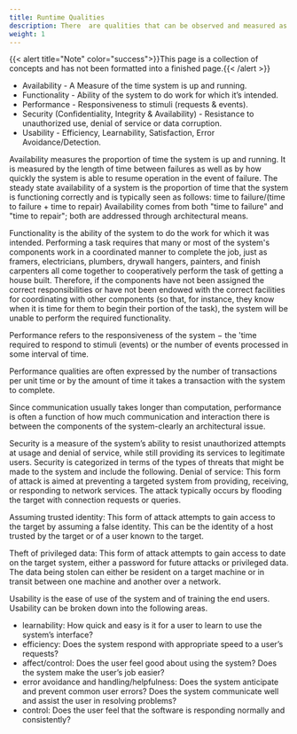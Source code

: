 ```yaml
---
title: Runtime Qualities
description: There  are qualities that can be observed and measured as the system executes.
weight: 1
---
```

{{< alert title="Note" color="success">}}This page is a collection of concepts and has not been formatted into a finished page.{{< /alert >}}

- Availability - A Measure of the time system is up and running.
- Functionality - Ability of the system to do work for which it’s intended.
- Performance - Responsiveness to stimuli (requests & events).
- Security (Confidentiality, Integrity & Availability) - Resistance to unauthorized use, denial of service or data corruption. 
- Usability - Efficiency, Learnability, Satisfaction, Error Avoidance/Detection.

Availability measures the proportion of time the system is up and running. 
It is measured by the length of time between failures as well as by how quickly the system is able to resume operation in the event of failure. The steady state availability of a system is the proportion of time that the system is functioning correctly and is typically seen as follows: 
    time to failure/(time to failure + time to repair) 
Availability comes from both "time to failure" and "time to repair"; both are addressed through architectural means. 

Functionality is the ability of the system to do the work for which it was intended. 
Performing a task requires that many or most of the system's components work in a coordinated manner to complete the job, just as framers, electricians, plumbers, drywall hangers, painters, and finish carpenters all come together to cooperatively perform the task of getting a house built. 
Therefore, if the components have not been assigned the correct responsibilities or have not been endowed with the correct facilities for coordinating with other components (so that, for instance, they know when it is time for them to begin their portion of the task), the system will be unable to perform the required functionality. 

Performance refers to the responsiveness of the system − the 'time required to respond to stimuli (events) or the number of events processed in some interval of time. 

Performance qualities are often expressed by the number of transactions per unit time or by the amount of time it takes a transaction with the system to complete. 

Since communication usually takes longer than computation, performance is often a function of how much communication and interaction there is between the components of the system-clearly an architectural issue. 

Security is a measure of the system’s ability to resist unauthorized attempts at usage and denial of service, while still providing its services to legitimate users.  Security is categorized in terms of the types of threats that might be made to the system and include the following.
Denial of service:  This form of attack is aimed at preventing a targeted system from providing, receiving, or responding to network services.  The attack typically occurs by flooding the target with connection requests or queries.

Assuming trusted identity:  This form of attack attempts to gain access to the target by assuming a false identity.  This can be the identity of a host trusted by the target or of a user known to the target.

Theft of privileged data:  This form of attack attempts to gain access to date on the target system, either a password for future attacks or privileged data.  The data being stolen can either be resident on a target machine or in transit between one machine and another over a network.

Usability is the ease of use of the system and of training the end users.  Usability can be broken down into the following areas.
- learnability:  How quick and easy is it for a user to learn to use the system’s interface?
- efficiency:  Does the system respond with appropriate speed to a user’s requests?
- affect/control:  Does the user feel good about using the system?  Does the system make the user’s job easier?
- error avoidance and handling/helpfulness:  Does the system anticipate and prevent common user errors?   Does the system communicate well and assist the user in resolving problems?
- control:  Does the user feel that the software is responding normally and consistently?




